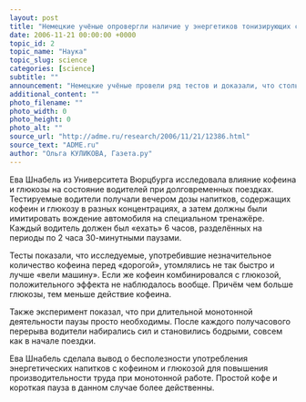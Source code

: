 ```yaml
---
layout: post
title: "Немецкие учёные опровергли наличие у энергетиков тонизирующих свойств"
date: 2006-11-21 00:00:00 +0000
topic_id: 2
topic_name: "Наука"
topic_slug: science
categories: [science]
subtitle: ""
announcement: "Немецкие учёные провели ряд тестов и доказали, что столь популярные энергетические напитки, содержащие одновременно кофеин и глюкозу, неэффективны."
additional_content: ""
photo_filename: ""
photo_width: 0
photo_height: 0
photo_alt: ""
source_url: "http://adme.ru/research/2006/11/21/12386.html"
source_text: "ADME.ru"
author: "Ольга КУЛИКОВА, Газета.ру"
---
```

Ева Шнабель из Университета Вюрцбурга исследовала влияние кофеина и глюкозы на состояние водителей при долговременных поездках. Тестируемые водители получали вечером дозы напитков, содержащих кофеин и глюкозу в разных концентрациях, а затем должны были имитировать вождение автомобиля на специальном тренажёре. Каждый водитель должен был «ехать» 6 часов, разделённых на периоды по 2 часа 30-минутными паузами.

Тесты показали, что исследуемые, употребившие незначительное количество кофеина перед «дорогой», утомлялись не так быстро и лучше «вели машину». Если же кофеин комбинировался с глюкозой, положительного эффекта не наблюдалось вообще. Причём чем больше глюкозы, тем меньше действие кофеина.

Также эксперимент показал, что при длительной монотонной деятельности паузы просто необходимы. После каждого получасового перерыва водители набирались сил и становились бодрыми, совсем как в начале поездки.

Ева Шнабель сделала вывод о бесполезности употребления энергетических напитков с кофеином и глюкозой для повышения производительности труда при монотонной работе. Простой кофе и короткая пауза в данном случае более действенны.
